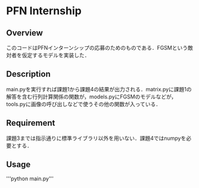 PFN Internship
====

## Overview
このコードはPFNインターンシップの応募のためのものである．FGSMという敵対者を仮定するモデルを実装した．

## Description
main.pyを実行すれば課題1から課題4の結果が出力される．matrix.pyに課題1の解答を含む行列計算関係の関数が，models.pyにFGSMのモデルなどが，tools.pyに画像の呼び出しなどで使うその他の関数が入っている． 

## Requirement
課題3までは指示通りに標準ライブラリ以外を用いない．課題4ではnumpyを必要とする．

## Usage
'''python main.py'''
